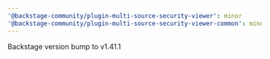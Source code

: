 ```yaml
---
'@backstage-community/plugin-multi-source-security-viewer': minor
'@backstage-community/plugin-multi-source-security-viewer-common': minor
---
```


Backstage version bump to v1.41.1
